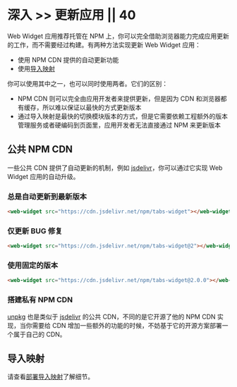 # 深入 >> 更新应用 || 40

Web Widget 应用推荐托管在 NPM 上，你可以完全借助浏览器能力完成应用更新的工作，而不需要经过构建。有两种方法实现更新 Web Widget 应用：

- 使用 NPM CDN 提供的自动更新功能
- 使用[导入映射](import-maps.md)

你可以使用其中之一，也可以同时使用两者。它们的区别：

- NPM CDN 则可以完全由应用开发者来提供更新，但是因为 CDN 和浏览器都有缓存，所以难以保证以最快的方式更新版本
- 通过导入映射是最快的切换模块版本的方式，但是它需要依赖工程额外的版本管理服务或者硬编码到页面里，应用开发者无法直接通过 NPM 来更新版本

## 公共 NPM CDN

一些公共 CDN 提供了自动更新的机制，例如 [jsdelivr](https://www.jsdelivr.com)，你可以通过它实现 Web Widget 应用的自动升级。

### 总是自动更新到最新版本

```html
<web-widget src="https://cdn.jsdelivr.net/npm/tabs-widget"></web-widget>
```

### 仅更新 BUG 修复

```html
<web-widget src="https://cdn.jsdelivr.net/npm/tabs-widget@2"></web-widget>
```

### 使用固定的版本

```html
<web-widget src="https://cdn.jsdelivr.net/npm/tabs-widget@2.0.0"></web-widget>
```

### 搭建私有 NPM CDN

[unpkg](https://unpkg.com) 也是类似于 [jsdelivr](https://www.jsdelivr.com) 的公共 CDN，不同的是它开源了他的 NPM CDN 实现，当你需要给 CDN 增加一些额外的功能的时候，不妨基于它的开源方案部署一个属于自己的 CDN。

## 导入映射

请查看[部署导入映射](import-maps.md)了解细节。
